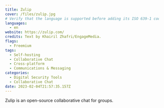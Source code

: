 ```yaml
---
title: Zulip
cover: /files/zulip.jpg
# Verify that the language is supported before adding its ISO 639-1 code here. without the country code, i.e. ms instead of ms_MY.
languages:
  - en
website: https://zulip.com/
credits: Text by Khairil Zhafri/EngageMedia.
flags:
  - Freemium
tags:
  - Self-hosting
  - Collaborative Chat
  - Cross-platform
  - Communications & Messaging
categories:
  - Digital Security Tools
  - Collaborative Chat
date: 2023-02-04T21:57:35.157Z
---
```

Z﻿ulip is an open-source collaborative chat for groups.